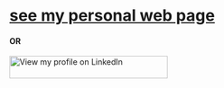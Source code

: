 [see my personal web page](http://rahulgautam.github.com)
======================

#### OR

<a href="http://in.linkedin.com/in/rahulgautam4u">
  <img src="http://i.imgur.com/mCrpd.png" width="280" height="40" border="0" alt="View my profile on LinkedIn">
</a>
